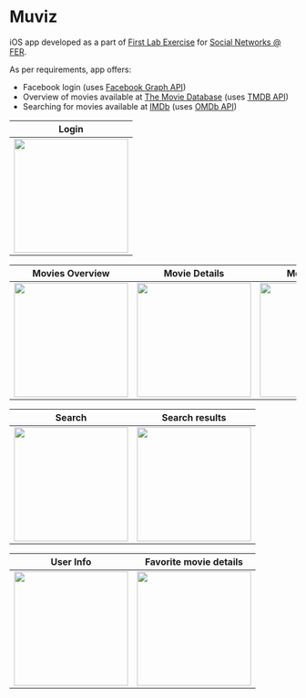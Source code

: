 # Muviz
iOS app developed as a part of [First Lab Exercise](https://www.fer.unizg.hr/_download/repository/DM2023%20-%20Laboratorijska%20vježba%201.pdf) for [Social Networks @ FER](https://www.fer.unizg.hr/en/course/socnet).

As per requirements, app offers:
* Facebook login (uses [Facebook Graph API](https://developers.facebook.com/docs/graph-api/))
* Overview of movies available at [The Movie Database](https://www.themoviedb.org) (uses [TMDB API](https://developer.themoviedb.org/reference/intro/getting-started))
* Searching for movies available at [IMDb](https://www.imdb.com) (uses [OMDb API](https://www.omdbapi.com))

| Login |
|:---:|
| <img src="https://github.com/andre0805/Muviz/assets/45342208/636e0017-15f1-4c40-9f79-02707fecafa4" width="200"/> |

| Movies Overview | Movie Details | Movie Details |
|:---:|:---:|:---:|
| <img src="https://github.com/andre0805/Muviz/assets/45342208/d58cf775-eef4-446a-9a88-d1c56871095a" width="200"/> | <img src="https://github.com/andre0805/Muviz/assets/45342208/20ad15d0-bd48-4d46-9592-811c06d4dfc8" width="200"/> | <img src="https://github.com/andre0805/Muviz/assets/45342208/fc8fd696-f995-49ec-bac0-0e39df9536b7" width="200"/> |

| Search | Search results |
|:---:|:---:|
| <img src="https://github.com/andre0805/Muviz/assets/45342208/be066260-e000-4b5c-a60d-96cd9f9712e1" width="200"/> | <img src="https://github.com/andre0805/Muviz/assets/45342208/0830e8b3-b7fc-4eae-8d2a-6573b31bc677" width="200"/> |

| User Info | Favorite movie details |
|:---:|:---:|
| <img src="https://github.com/andre0805/Muviz/assets/45342208/a22c8918-2f9d-4005-b670-2fb0ea719c75" width="200"/> | <img src="https://github.com/andre0805/Muviz/assets/45342208/a3b1c243-e6fe-4b1c-aa20-5f4b13ff26e1" width="200"/> |
